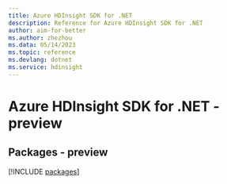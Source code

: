 ```yaml
---
title: Azure HDInsight SDK for .NET
description: Reference for Azure HDInsight SDK for .NET
author: aim-for-better
ms.author: zhezhou
ms.data: 05/14/2023
ms.topic: reference
ms.devlang: dotnet
ms.service: hdinsight
---
```

# Azure HDInsight SDK for .NET - preview
## Packages - preview
[!INCLUDE [packages](hdinsight-index.md)]